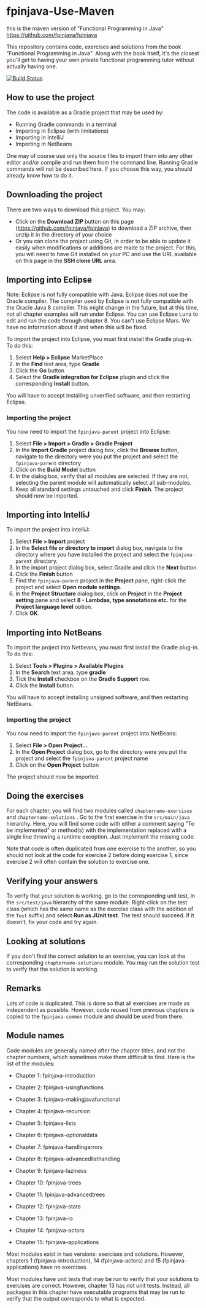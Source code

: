 # fpinjava-Use-Maven
this is the maven version of "Functional Programming in Java" https://github.com/fpinjava/fpinjava

This repository contains code, exercises and solutions from the book "Functional Programming in Java". Along with the book itself, it's the
closest you'll get to having your own private functional programming tutor without actually having one.

[![Build Status][badge-travis]][travis]

[badge-travis]: https://travis-ci.org/fpinjava/fpinjava.png?branch=master
[travis]: https://travis-ci.org/fpinjava/fpinjava

## How to use the project

The code is available as a Gradle project that may be used  by:

- Running Gradle commands in a terminal
- Importing in Eclipse (with limitations)
- Importing in IntelliJ
- Importing in NetBeans

One may of course use only the source files to import them into any other editor and/or compile and run them from the command line. Running Gradle
commands will not be described here. If you choose this way, you should already know how to do it.

## Downloading the project

There are two ways to download this project. You may:

- Click on the **Download ZIP** button on this page (https://github.com/fpinjava/fpinjava) to download a ZIP archive, then unzip it in the directory
of your choice
- Or you can clone the project using Git, in order to be able to update it easily when modifications or additions are made to the project. For this,
you will need to have Git installed on your PC and use the URL available on this page in the **SSH clone URL** area.

## Importing into Eclipse

Note: Eclipse is not fully compatible with Java. Eclipse does not use the Oracle compiler. The compiler used by Eclipse is not fully compatible with the Oracle Java 8 compiler. This might change in the future, but at this time, not all chapter examples will run under Eclipse. You can use Eclipse Luna to edit and run the code through chapter 8. You can't use Eclipse Mars. We have no information about if and when this will be fixed.

To import the project into Eclipse, you must first install the Gradle plug-in. To do this:

1. Select **Help > Eclipse** MarketPlace
1. In the **Find** text area, type **Gradle**
1. Click the **Go** button
1. Select the **Gradle integration for Eclipse** plugin and click the corresponding **Install** button.

You will have to accept installing unverified software, and then restarting Eclipse.

### Importing the project

You now need to import the `fpinjava-parent` project into Eclipse:

1. Select **File > Import > Gradle > Gradle Project**
1. In the **Import Gradle** project dialog box, click the **Browse** button, navigate to the directory were you put the project and select
the `fpinjava-parent` directory
1. Click on the **Build Model** button
1. In the dialog box, verify that all modules are selected. If they are not, selecting the parent module will automatically select all sub-modules.
1. Keep all standard settings untouched and click **Finish**. The project should now be imported.

## Importing into IntelliJ

To import the project into intelliJ:

1. Select **File > Import** project
1. In the **Select file or directory to import** dialog box, navigate to the directory where you have installed the project and select
the `fpinjava-parent` directory.
1. In the import project dialog box, select Gradle and click the **Next** button.
1. Click the **Finish** button
1. Find the `fpinjava-parent` project in the **Project** pane, right-click  the project and select **Open module settings**.
1. In the **Project Structure** dialog box, click on **Project** in the **Project setting** pane and select **8 - Lambdas, type annotations etc.**
for the **Project language level** option.
1. Click **OK**.

## Importing into NetBeans

To import the project into Netbeans, you must first install the Gradle plug-in. To do this:

1. Select **Tools > Plugins > Available Plugins**
1. In the **Search** text area, type **gradle**
1. Tick the **Install** checkbox on the **Gradle Support** row.
1. Click the **Install** button.

You will have to accept installing unsigned software, and then restarting NetBeans.

### Importing the project

You now need to import the `fpinjava-parent` project into NetBeans:

1. Select **File > Open Project...**
1. In the **Open Project** dialog box, go to the directory were you put the project and select
the `fpinjava-parent` project name
1. Click on the **Open Project** button

The project should now be imported.


## Doing the exercises

For each chapter, you will find two modules called `chaptername-exercises` and `chaptername-solutions` . Go to the first exercise in
the `src/main/java` hierarchy. Here, you will find some code with either a comment saying "To be implemented" or method(s) with the
implementation replaced with a single line throwing a runtime exception. Just implement the missing code.

Note that code is often duplicated from one exercise to the another, so you should not look at the code for exercise 2 before doing exercise 1,
since exercise 2 will often contain the solution to exercise one.

## Verifying your answers

To verify that your solution is working, go to the corresponding unit test, in the `src/test/java` hierarchy of the same module. Right-click
on the test class (which has the same name as the exercise class with the addition of the `Test` suffix) and select **Run as JUnit test**. The test should
succeed. If it doesn't, fix your code and try again.

## Looking at solutions

If you don't find the correct solution to an exercise, you can look at the corresponding `chaptername-solutions` module. You may run the solution
test to verify that the solution is working.

## Remarks

Lots of code is duplicated. This is done so that all exercises are made as independent as possible. However, code reused from previous chapters
is copied to the `fpinjava-common` module and should be used from there.

## Module names

Code modules are generally named after the chapter titles, and not the chapter numbers, which sometimes make them difficult to find. Here is the list of the modules:

* Chapter 1: fpinjava-introduction

* Chapter 2: fpinjava-usingfunctions

* Chapter 3: fpinjava-makingjavafunctional

* Chapter 4: fpinjava-recursion

* Chapter 5: fpinjava-lists

* Chapter 6: fpinjava-optionaldata

* Chapter 7: fpinjava-handlingerrors

* Chapter 8: fpinjava-advancedlisthandling

* Chapter 9: fpinjava-laziness

* Chapter 10: fpinjava-trees

* Chapter 11: fpinjava-advancedtrees

* Chapter 12: fpinjava-state

* Chapter 13: fpinjava-io

* Chapter 14: fpinjava-actors

* Chapter 15: fpinjava-applications

Most modules exist in two versions: exercises and solutions. However, chapters 1 (fpinjava-introduction), 14 (fpinjava-actors) and 15 (fpinjava-applications) have no exercises.

Most modules have unit tests that may be run to verify that your solutions to exercises are correct. However, chapter 13 has not unit tests. Instead, all packages in this chapter have executable programs that may be run to verify that the output corresponds to what is expected.



